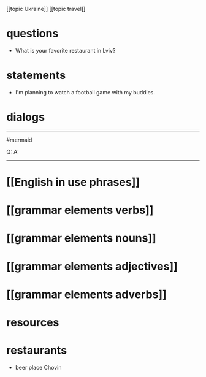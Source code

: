 [[topic Ukraine]]
[[topic travel]]



# questions
- What is your favorite restaurant in Lviv?
# statements
- I'm planning to watch a football game with my buddies.
# dialogs
---
#mermaid 

Q: 
A: 

---

# [[English in use phrases]]

# [[grammar elements verbs]]

# [[grammar elements nouns]]

# [[grammar elements adjectives]]

# [[grammar elements adverbs]]

# resources


# restaurants
- beer place Chovin
